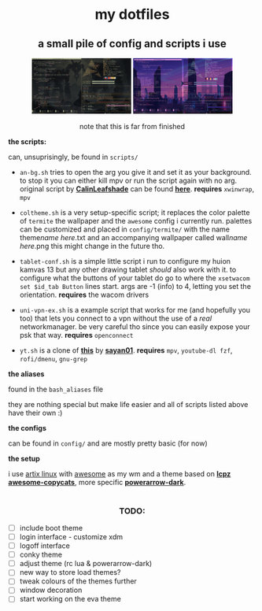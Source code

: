 <h1 align="center">my dotfiles</h1>
<h2 align="center">a small pile of config and scripts i use </h2>  
<p align="center">

<img src="./screenshots/screenshot-2021-03-24-00-50-38.png " width="40%">

<img src="./screenshots/screenshot-2021-03-24-00-58-36.png" width="40%">

</p>

<p align="center">
note that this is far from finished
</p>  

**the scripts:**

can, unsuprisingly, be found in `scripts/`

- `an-bg.sh` tries to open the arg you give it and set it as your background. to stop it you can either kill mpv or run the script again with no arg. original script by **[CalinLeafshade](https://github.com/CalinLeafshade)** can be found **[here](https://github.com/CalinLeafshade/dots/blob/master/bin/bin/bg.sh)**. **requires** `xwinwrap`, `mpv`

- `coltheme.sh` is a very setup-specific script; it replaces the color palette of `termite` the wallpaper and the `awesome` config i currently run. 
palettes can be customized and placed in `config/termite/` with the name theme*name here*.txt and an accompanying wallpaper called wall*name here*.png this might change in the future tho. 

- `tablet-conf.sh` is a simple little script i run to configure my huion kamvas 13 but any other drawing tablet *should* also work with it. to configure what the buttons of your tablet do go to where the `xsetwacom set $id_tab Button` lines start. args are -1 (info) to 4, letting you set the orientation. **requires** the wacom drivers

- `uni-vpn-ex.sh` is a example script that works for me (and hopefully you too) that lets you connect to a vpn without the use of a *real* networkmanager. be very careful tho since you can easily expose your psk that way. **requires** `openconnect`

- `yt.sh` is a clone of **[this](https://github.com/sayan01/scripts/blob/master/yt)** by **[sayan01](https://github.com/sayan01)**. **requires** `mpv`, `youtube-dl fzf`, `rofi/dmenu`, `gnu-grep` 


**the aliases**

found in the `bash_aliases` file

they are nothing special but make life easier and all of scripts listed above have their own :)

**the configs**

can be found in `config/` and are mostly pretty basic (for now)

**the setup**

i use [artix linux](https://artixlinux.org/) with [awesome](https://awesomewm.org/) as my wm and a theme based on **[lcpz](https://github.com/lcpz/)** **[awesome-copycats](https://github.com/lcpz/awesome-copycats)**, more specific **[powerarrow-dark](https://github.com/lcpz/awesome-copycats/tree/master/themes/powerarrow-dark)**.

#

<h3 align="center">TODO:</h3>  

- [ ] include boot theme
- [ ] login interface - customize xdm
- [ ] logoff interface
- [ ] conky theme
- [ ] adjust theme (rc lua & powerarrow-dark)
- [ ] new way to store load themes?
- [ ] tweak colours of the themes further
- [ ] window decoration
- [ ] start working on the eva theme
